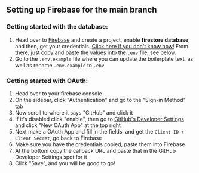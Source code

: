 ## Setting up Firebase for the **main** branch

### Getting started with the database:

1. Head over to [Firebase](https://firebase.google.com) and create a project, enable **firestore database**, and then, get your credentials. [Click here if you don't know how!](https://clemfournier.medium.com/how-to-get-my-firebase-service-account-key-file-f0ec97a21620) From there, just copy and paste the values into the `.env` file, see below.
2. Go to the `.env.example` file where you can update the boilerplate text, as well as rename `.env.example` to `.env`

### Getting started with OAuth:

1. Head over to your firebase console
2. On the sidebar, click "Authentication" and go to the "Sign-in Method" tab
3. Now scroll to where it says "GitHub" and click it
4. If it's disabled click "enable", then go to <a href="https://github.com/settings/developers">GitHub's Developer Settings</a> and click "New OAuth App" at the top right
5. Next make a OAuth App and fill in the fields, and get the `Client ID + Client Secret`, go back to Firebase
6. Make sure you have the credentials copied, paste them into Firebase
7. At the bottom copy the callback URL and paste that in the GitHub Developer Settings spot for it
8. Click "Save", and you will be good to go!
